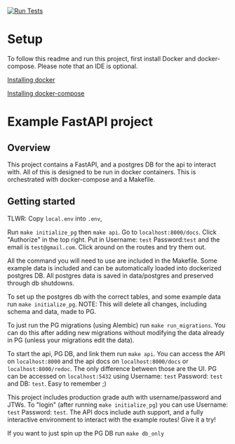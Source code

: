 [![Run Tests](https://github.com/peterHoburg/utah_covid_alerting/actions/workflows/run_tests.yml/badge.svg)](
https://github.com/peterHoburg/utah_covid_alerting/actions/workflows/run_tests.yml)

# Setup
To follow this readme and run this project, first install Docker and docker-compose.
Please note that an IDE is optional.

[Installing docker](https://docs.docker.com/get-docker/)

[Installing docker-compose](https://docs.docker.com/compose/install/)

# Example FastAPI project

## Overview
This project contains a FastAPI, and a postgres DB for the api to interact with. All of this is designed to be run in
docker containers. This is orchestrated with docker-compose and a Makefile.

## Getting started

TLWR:
Copy `local.env` into `.env`,

Run `make initialize_pg` then `make api`. Go to `localhost:8000/docs`. Click "Authorize" in the top right. Put in
Username: `test` Password:`test` and the email is `test@gmail.com`. Click around on the routes and try them out.



All the command you will need to use are included in the Makefile. Some example data is included and can be automatically
loaded into dockerized postgres DB. All postgres data is saved in data/postgres and preserved through db shutdowns.

To set up the postgres db with the correct tables, and some example data run `make initialize_pg`.
NOTE: This will delete all changes, including schema and data, made to PG.

To just run the PG migrations (using Alembic) run `make run_migrations`. You can do this after adding new migrations
without modifying the data already in PG (unless your migrations edit the data).

To start the api, PG DB, and link them run `make api`. You can access the API on `localhost:8000` and the api docs on
`localhost:8000/docs` or `localhost:8000/redoc`. The only difference between those are the UI. PG can be accessed on
`localhost:5432` using Username: `test` Password: `test` and DB: `test`. Easy to remember ;)

This project includes production grade auth with username/password and JTWs. To "login" (after running `make initialize_pg`)
you can use Username: `test` Password: `test`. The API docs include auth support, and a fully interactive environment
to interact with the example routes! Give it a try!

If you want to just spin up the PG DB run `make db_only`
